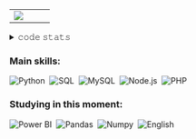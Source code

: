 <table align="center">
  <tr>
    <td style="width: 45%;">
      <img src="https://i.pinimg.com/originals/36/7d/f0/367df01d2c37abcf570751716db92971.gif" />
    </td>
  </tr>
</table>

<details>
  <summary>𝚌𝚘𝚍𝚎 𝚜𝚝𝚊𝚝𝚜</summary>
<br>
<div align="center">
  <img src="https://github-readme-activity-graph.vercel.app/graph?username=nicolleramos&bg_color=0d1119&color=C9E6F0&line=78B3CE&point=fcfcfc&area=true&hide_border=true" width="80%" />
</div>

<div align="center" style="display: inline-block;">
  <img width="48%" height="195px" src="https://github-readme-stats.vercel.app/api?username=nicolleramos&show_icons=true&count_private=true&hide_border=true&title_color=C9E6F0&icon_color=78B3CE&text_color=c9d1d9&bg_color=0d1117" /> 
  <img width="48%" height="195px" src="https://github-readme-stats.vercel.app/api/top-langs/?username=nicolleramos&layout=compact&hide_border=true&title_color=78B3CE&text_color=c9d1d9&bg_color=0d1117" alt="Most used languages" />
</div>

<div align="center"> 
  <a href="nicolleramosbatist9@gmail.com"> <img src="https://img.shields.io/badge/-Gmail-%23333?style=for-the-badge&logo=gmail&logoColor=white" target="_blank"></a>
</div>
<br>
</details>

### Main skills:
![Python](https://img.shields.io/badge/-Python-0D1117?style=for-the-badge&logo=python&labelColor=0D1117)&nbsp;
![SQL](https://img.shields.io/badge/-SQL-0D1117?style=for-the-badge&logo=postgresql&labelColor=0D1117)&nbsp;
![MySQL](https://img.shields.io/badge/-MySQL-0D1117?style=for-the-badge&logo=mysql&labelColor=0D1117)&nbsp;
![Node.js](https://img.shields.io/badge/-Node.js-0D1117?style=for-the-badge&logo=node.js&labelColor=0D1117)&nbsp;
![PHP](https://img.shields.io/badge/-PHP-0D1117?style=for-the-badge&logo=php&labelColor=0D1117)&nbsp;

### Studying in this moment:
![Power BI](https://img.shields.io/badge/-Power%20BI-0D1117?style=for-the-badge&logo=powerbi&labelColor=0D1117)&nbsp;
![Pandas](https://img.shields.io/badge/-Pandas-0D1117?style=for-the-badge&logo=pandas&labelColor=0D1117)&nbsp;
![Numpy](https://img.shields.io/badge/-Numpy-0D1117?style=for-the-badge&logo=numpy&labelColor=0D1117)&nbsp;
![English](https://img.shields.io/badge/-English-0D1117?style=for-the-badge&logo=language&labelColor=0D1117)&nbsp;
